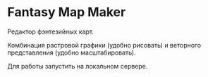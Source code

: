 # Fantasy Map Maker
Редактор фэнтезийных карт.

Комбинация растровой графики (удобно рисовать) и веторного представления (удобно масштабировать).

Для работы запустить на локальном сервере.
